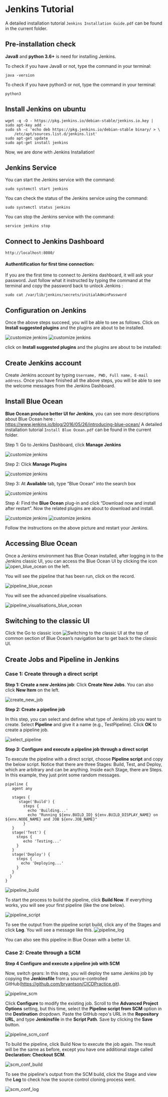 # Jenkins Tutorial
A detailed installation tutorial ```Jenkins Installation Guide.pdf``` can be found in the current folder.
  
## Pre-installation check
**Java8** and **python 3.6+** is need for installing Jenkins. 

To check if you have Java8 or not, type the command in your terminal:
```
java -version
```
To check if you have python3 or not, type the command in your terminal:
```
python3
```

## Install Jenkins on ubuntu
```
wget -q -O - https://pkg.jenkins.io/debian-stable/jenkins.io.key | sudo apt-key add -
sudo sh -c 'echo deb https://pkg.jenkins.io/debian-stable binary/ > \
    /etc/apt/sources.list.d/jenkins.list'
sudo apt-get update
sudo apt-get install jenkins
```
Now, we are done with Jenkins Installation!

## Jenkins Service
You can start the Jenkins service with the command:
```
sudo systemctl start jenkins
```
You can check the status of the Jenkins service using the command:
```
sudo systemctl status jenkins
```
You can stop the Jenkins service with the command:
```
service jenkins stop
```
## Connect to Jenkins Dashboard 
```
http://localhost:8080/
```
#### Authentification for first time connection: 
If you are the first time to connect to Jenkins dashboard, it will ask your password. 
Just follow what it instructed by typing the command at the terminal and copy the password back to unlock Jenkins : 
```
sudo cat /var/lib/jenkins/secrets/initialAdminPassword
```

## Configuration on Jenkins
Once the above steps succeed, you will be able to see as follows. Click on **Install suggested plugins** and the plugins are about to be installed.

![customize jenkins](https://github.com/lineojcd/Robotics-Simulations-Optimization/blob/master/Jenkins%20tutorial/src/customize_jenkins.jpg)
![customize jenkins](https://github.com/lineojcd/Robotics-Simulations-Optimization/blob/master/Jenkins%20tutorial/src/install_plugins.png)

click on **Install suggested plugins** and the plugins are about to be installed: 

## Create Jenkins account
Create Jenkins account by typing  ```Username, PWD, Full name, E-mail address```.
Once you have finished all the above steps, you will be able to see the welcome messages from  the Jenkins Dashboard.

## Install Blue Ocean
**Blue Ocean produce better UI for Jenkins**, 
you can see more descriptions about Blue Ocean here
: https://www.jenkins.io/blog/2016/05/26/introducing-blue-ocean/ 
A detailed installation tutorial ```Install Blue Ocean.pdf``` can be found in the current folder.

Step 1: Go to Jenkins Dashboard, click **Manage Jenkins**

![customize jenkins](https://github.com/lineojcd/Robotics-Simulations-Optimization/blob/master/Jenkins%20tutorial/src/manage_jenkins.png)

Step 2: Click **Manage Plugins**

![customize jenkins](https://github.com/lineojcd/Robotics-Simulations-Optimization/blob/master/Jenkins%20tutorial/src/manage_jenkins_1.png)

Step 3: At **Available** tab, type “Blue Ocean” into the search box

![customize jenkins](https://github.com/lineojcd/Robotics-Simulations-Optimization/blob/master/Jenkins%20tutorial/src/manage_jenkins_2.png)

Step 4: Find the **Blue Ocean** plug-in and click “Download now and install after restart”.
 Now the related plugins are about to download and install.
 
![customize jenkins](https://github.com/lineojcd/Robotics-Simulations-Optimization/blob/master/Jenkins%20tutorial/src/manage_jenkins_3.png) 
![customize jenkins](https://github.com/lineojcd/Robotics-Simulations-Optimization/blob/master/Jenkins%20tutorial/src/manage_jenkins_4.png)

Follow the instructions on the above picture and restart your Jenkins.

## Accessing Blue Ocean
Once a Jenkins environment has Blue Ocean installed, after logging in to the Jenkins classic UI, you can access the Blue Ocean UI by clicking the icon ![open_blue_ocean](https://github.com/lineojcd/Robotics-Simulations-Optimization/blob/master/Jenkins%20tutorial/src/open_blue_ocean.png) on the left. 

You will see the pipeline that has been run, click on the record.

![pipeline_blue_ocean](https://github.com/lineojcd/Robotics-Simulations-Optimization/blob/master/Jenkins%20tutorial/src/pipeline_blue_ocean.png)

You will see the advanced pipeline visualisations.

![pipeline_visualisations_blue_ocean](https://github.com/lineojcd/Robotics-Simulations-Optimization/blob/master/Jenkins%20tutorial/src/pipeline_visualisations_blue_ocean.png)

## Switching to the classic UI
Click the Go to classic icon 
![Switching to the classic UI](https://github.com/lineojcd/Robotics-Simulations-Optimization/blob/master/Jenkins%20tutorial/src/switching_to_the_classic_UI.png)
 at the top of common section of Blue Ocean’s navigation bar to get back to the classic UI.
 
## Create Jobs and Pipeline in Jenkins
### Case 1: Create through a direct script
**Step 1: Create a new Jenkins job**: Click **Create New Jobs**. You can also click **New Item** on the left.

![create_new_job](https://github.com/lineojcd/Robotics-Simulations-Optimization/blob/master/Jenkins%20tutorial/src/create_new_job.png)

**Step 2: Create a pipeline job**

In this step, you can select and define what type of Jenkins job you want to create. Select **Pipeline** and give it a name (e.g., TestPipeline). Click **OK** to create a pipeline job.

![select_pipeline](https://github.com/lineojcd/Robotics-Simulations-Optimization/blob/master/Jenkins%20tutorial/src/select_pipeline.png)

**Step 3: Configure and execute a pipeline job through a direct script** 

To execute the pipeline with a direct script, choose **Pipeline script** and copy the below script.  Notice that there are three Stages: Build, Test, and Deploy, which are arbitrary and can be anything. Inside each Stage, there are Steps.  In this example, they just print some random messages.
```
pipeline {
   agent any

   stages {
      stage('Build') {
        steps {
          echo 'Building...'
          echo "Running ${env.BUILD_ID} ${env.BUILD_DISPLAY_NAME} on ${env.NODE_NAME} and JOB ${env.JOB_NAME}"
        }
   }
   stage('Test') {
     steps {
        echo 'Testing...'
     }
   }
   stage('Deploy') {
     steps {
       echo 'Deploying...'
     }
   }
  }
}
```
![pipeline_build](https://github.com/lineojcd/Robotics-Simulations-Optimization/blob/master/Jenkins%20tutorial/src/pipeline_build.png)

To start the process to build the pipeline, click **Build Now**. If everything works, you will see your first pipeline (like the one below).

![pipeline_script](https://github.com/lineojcd/Robotics-Simulations-Optimization/blob/master/Jenkins%20tutorial/src/pipeline_script.png)

To see the output from the pipeline script build, click any of the Stages and click **Log**. You will see a message like this.
![pipeline_log](https://github.com/lineojcd/Robotics-Simulations-Optimization/blob/master/Jenkins%20tutorial/src/pipeline_log.png)

You can also see this pipeline in Blue Ocean with a better UI.

### Case 2: Create through a SCM
**Step 4 Configure and execute a pipeline job with SCM** 

Now, switch gears: In this step, you will deploy the same Jenkins job by copying the **Jenkinsfile** from a source-controlled GitHub(https://github.com/bryantson/CICDPractice.git).

![pipeline_scm](https://github.com/lineojcd/Robotics-Simulations-Optimization/blob/master/Jenkins%20tutorial/src/pipeline_scm.png)

Click **Configure** to modify the existing job. Scroll to the **Advanced Project Options** setting, but this time, select the **Pipeline script from SCM** option in the **Destination** dropdown. Paste the GitHub repo's URL in the **Repository URL**, and type **Jenkinsfile** in the **Script Path**. Save by clicking the **Save** button.

![pipeline_scm_conf](https://github.com/lineojcd/Robotics-Simulations-Optimization/blob/master/Jenkins%20tutorial/src/pipeline_scm_conf.png)

To build the pipeline, click Build Now to execute the job again. The result will be the same as before, except you have one additional stage called **Declaration: Checkout SCM**.

![scm_conf_build](https://github.com/lineojcd/Robotics-Simulations-Optimization/blob/master/Jenkins%20tutorial/src/scm_conf_build.png)

To see the pipeline's output from the SCM build, click the Stage and view the **Log** to check how the source control cloning process went.

![scm_conf_log](https://github.com/lineojcd/Robotics-Simulations-Optimization/blob/master/Jenkins%20tutorial/src/scm_conf_log.png)
